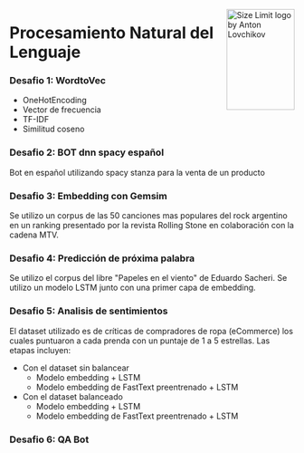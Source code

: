 
<img src="https://github.com/jpalianak/Procesamiento_Natural_lenguaje/logoFIUBA.jpg" align="right"
     alt="Size Limit logo by Anton Lovchikov" width="120" height="178">
     
# Procesamiento Natural del Lenguaje

### Desafio 1: WordtoVec
  * OneHotEncoding
  * Vector de frecuencia
  * TF-IDF
  * Similitud coseno 


### Desafio 2: BOT dnn spacy español
   Bot en español utilizando spacy stanza para la venta de un producto
   
   
### Desafio 3: Embedding con Gemsim
Se utilizo un corpus de las 50 canciones mas populares del rock argentino en un ranking presentado por la revista Rolling Stone en colaboración con la cadena MTV.


### Desafio 4: Predicción de próxima palabra
Se utilizo el corpus del libre "Papeles en el viento" de Eduardo Sacheri. Se utilizo un modelo LSTM junto con una primer capa de embedding.


### Desafio 5: Analisis de sentimientos
El dataset utilizado es de críticas de compradores de ropa (eCommerce) los cuales puntuaron a cada prenda con un puntaje de 1 a 5 estrellas. Las etapas incluyen:
  - Con el dataset sin balancear
     * Modelo embedding + LSTM
     * Modelo embedding de FastText preentrenado + LSTM
  - Con el dataset balanceado
     * Modelo embedding + LSTM
     * Modelo embedding de FastText preentrenado + LSTM

### Desafio 6: QA Bot
